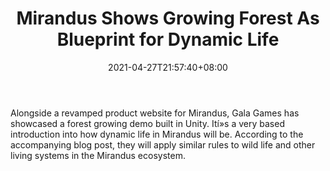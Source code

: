 ﻿---
title: "Mirandus Shows Growing Forest As Blueprint for Dynamic Life"
date: 2021-04-27T21:57:40+08:00
lastmod: 2021-04-27T16:45:40+08:00
draft: false
authors: ["Unwin"]
description: "Alongside a revamped product website for Mirandus, Gala Games has showcased a forest growing demo built in Unity. Ití»s a very based introduction into how dynamic life in Mirandus will be. According to the accompanying blog post, they will apply similar rules to wild life and other living systems in the Mirandus ecosystem."
featuredImage: "mirandus-shows-growing-forest-as-blueprint-for-dynamic-life.png"
tags: ["Racing Games","Play to Earn"]
categories: ["news"]
news: ["Racing Games"]
weight: 
lightgallery: true
pinned: false
recommend: false
recommend1: false
---

Alongside a revamped product website for Mirandus, Gala Games has showcased a forest growing demo built in Unity. Ití»s a very based introduction into how dynamic life in Mirandus will be. According to the accompanying blog post, they will apply similar rules to wild life and other living systems in the Mirandus ecosystem.

<!--more-->

